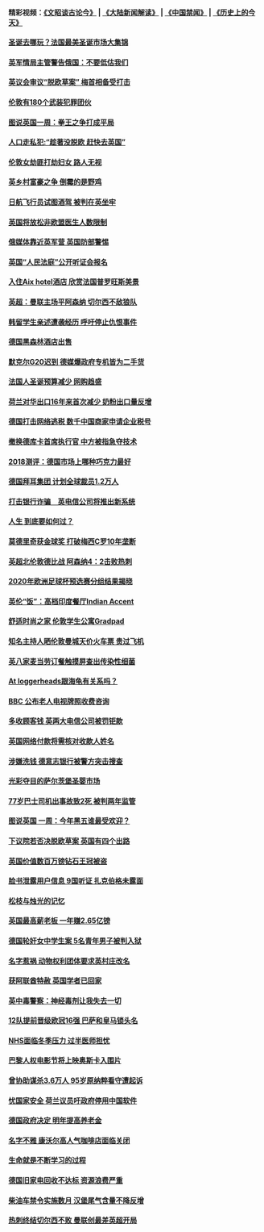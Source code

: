 #### 精彩视频：[《文昭谈古论今》](https://github.com/gfw-breaker/wenzhao/blob/master/README.md?t=12070931) | [《大陆新闻解读》](https://github.com/gfw-breaker/ntdtv-comedy/blob/master/README.md?t=12070931) | [《中国禁闻》](https://github.com/gfw-breaker/ntdtv-news/blob/master/README.md?t=12070931) | [《历史上的今天》](https://github.com/gfw-breaker/today-in-history/blob/master/README.md?t=12070931) 

#### [圣诞去哪玩？法国最美圣诞市场大集锦](../pages/nsc974/n10895365.md?t=12070931) 

#### [英军情局主管警告俄国：不要低估我们](../pages/nsc974/n10895238.md?t=12070931) 

#### [英议会审议“脱欧草案” 梅首相备受打击](../pages/nsc974/n10895260.md?t=12070931) 

#### [伦敦有180个武装犯罪团伙](../pages/nsc974/n10895487.md?t=12070931) 

#### [图说英国一周：拳王之争打成平局](../pages/nsc974/n10895330.md?t=12070931) 

#### [人口走私犯:“趁著没脱欧 赶快去英国”](../pages/nsc974/n10895316.md?t=12070931) 

#### [伦敦女劫匪打劫妇女 路人无视](../pages/nsc974/n10895309.md?t=12070931) 

#### [英乡村富豪之争  倒霉的是野鸡](../pages/nsc974/n10895305.md?t=12070931) 

#### [日航飞行员试图酒驾  被判在英坐牢](../pages/nsc974/n10895291.md?t=12070931) 

#### [英国将放松非欧盟医生人数限制](../pages/nsc974/n10895286.md?t=12070931) 

#### [俄媒体靠近英军营 英国防部警惕](../pages/nsc974/n10895265.md?t=12070931) 

#### [英国“人民法庭”公开听证会报名](../pages/nsc974/n10895219.md?t=12070931) 

#### [入住Aix hotel酒店 欣赏法国普罗旺斯美景](../pages/nsc974/n10894800.md?t=12070931) 

#### [英超：曼联主场平阿森纳 切尔西不敌狼队](../pages/nsc974/n10893786.md?t=12070931) 

#### [韩留学生亲述遭袭经历 呼吁停止仇恨事件](../pages/nsc974/n10893538.md?t=12070931) 

#### [德国黑森林酒店出售](../pages/nsc974/n10893286.md?t=12070931) 

#### [默克尔G20迟到 德媒爆政府专机皆为二手货](../pages/nsc974/n10892503.md?t=12070931) 

#### [法国人圣诞预算减少 网购趋盛](../pages/nsc974/n10892541.md?t=12070931) 

#### [荷兰对华出口16年来首次减少 奶粉出口量反增](../pages/nsc974/n10892601.md?t=12070931) 

#### [德国打击网络逃税 数千中国商家申请企业税号](../pages/nsc974/n10892430.md?t=12070931) 

#### [撤换德库卡首席执行官 中方被指急夺技术](../pages/nsc974/n10891177.md?t=12070931) 

#### [2018测评：德国市场上哪种巧克力最好](../pages/nsc974/n10891102.md?t=12070931) 

#### [德国拜耳集团 计划全球裁员1.2万人](../pages/nsc974/n10891082.md?t=12070931) 

#### [打击银行诈骗　英电信公司将推出新系统](../pages/nsc974/n10890987.md?t=12070931) 

#### [人生 到底要如何过？](../pages/nsc974/n10890980.md?t=12070931) 

#### [莫德里奇获金球奖 打破梅西C罗10年垄断](../pages/nsc974/n10890252.md?t=12070931) 

#### [英超北伦敦德比战 阿森纳4：2击败热刺](../pages/nsc974/n10887322.md?t=12070931) 

#### [2020年欧洲足球杯预选赛分组结果揭晓](../pages/nsc974/n10887348.md?t=12070931) 

#### [英伦“饭”：高档印度餐厅Indian Accent](../pages/nsc974/n10887152.md?t=12070931) 

#### [舒适时尚之家 伦敦学生公寓Gradpad](../pages/nsc974/n10887125.md?t=12070931) 

#### [知名主持人晒伦敦曼城天价火车票 贵过飞机](../pages/nsc974/n10887062.md?t=12070931) 

#### [英八家麦当劳订餐触摸屏查出传染性细菌](../pages/nsc974/n10886684.md?t=12070931) 

#### [At loggerheads跟海龟有关系吗？](../pages/nsc974/n10883586.md?t=12070931) 

#### [BBC 公布老人电视牌照收费咨询](../pages/nsc974/n10883556.md?t=12070931) 

#### [多收顾客钱 英两大电信公司被罚钜款](../pages/nsc974/n10883526.md?t=12070931) 

#### [英国网络付款将需核对收款人姓名](../pages/nsc974/n10883510.md?t=12070931) 

#### [涉嫌洗钱 德意志银行被警方突击搜查](../pages/nsc974/n10881516.md?t=12070931) 

#### [光彩夺目的萨尔茨堡圣婴市场](../pages/nsc974/n10881904.md?t=12070931) 

#### [77岁巴士司机出事故致2死 被判两年监管](../pages/nsc974/n10881843.md?t=12070931) 

#### [图说英国 一周：今年黑五谁最受欢迎？](../pages/nsc974/n10881815.md?t=12070931) 

#### [下议院若否决脱欧草案 英国有四个出路](../pages/nsc974/n10881130.md?t=12070931) 

#### [英国价值数百万镑钻石王冠被盗](../pages/nsc974/n10881169.md?t=12070931) 

#### [脸书泄露用户信息 9国听证 扎克伯格未露面](../pages/nsc974/n10881125.md?t=12070931) 

#### [松枝与烛光的记忆](../pages/nsc974/n10881139.md?t=12070931) 

#### [英国最高薪老板 一年赚2.65亿镑](../pages/nsc974/n10881230.md?t=12070931) 

#### [德国轮奸女中学生案 5名青年男子被判入狱](../pages/nsc974/n10880979.md?t=12070931) 

#### [名字惹祸  动物权利团体要求英村庄改名](../pages/nsc974/n10881160.md?t=12070931) 

#### [获阿联酋特赦 英国学者已回家](../pages/nsc974/n10881153.md?t=12070931) 

#### [英中毒警察：神经毒剂让我失去一切](../pages/nsc974/n10881143.md?t=12070931) 

#### [12队提前晋级欧冠16强 巴萨和皇马锁头名](../pages/nsc974/n10880196.md?t=12070931) 

#### [NHS面临冬季压力 过半医师担忧](../pages/nsc974/n10879741.md?t=12070931) 

#### [巴黎人权电影节将上映奥斯卡入围片](../pages/nsc974/n10878917.md?t=12070931) 

#### [曾协助谋杀3.6万人 95岁原纳粹看守遭起诉](../pages/nsc974/n10878873.md?t=12070931) 

#### [忧国家安全 荷兰议员吁政府停用中国软件](../pages/nsc974/n10878705.md?t=12070931) 

#### [德国政府决定 明年提高养老金](../pages/nsc974/n10877273.md?t=12070931) 

#### [名字不雅 康沃尔高人气咖啡店面临关闭](../pages/nsc974/n10877462.md?t=12070931) 

#### [生命就是不断学习的过程](../pages/nsc974/n10877459.md?t=12070931) 

#### [德国旧家电回收不达标 资源浪费严重](../pages/nsc974/n10877132.md?t=12070931) 

#### [柴油车禁令实施数月 汉堡尾气含量不降反增](../pages/nsc974/n10877082.md?t=12070931) 

#### [热刺终结切尔西不败 曼联创最差英超开局](../pages/nsc974/n10873883.md?t=12070931) 


